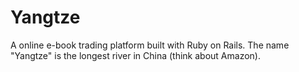 # Yangtze
A online e-book trading platform built with Ruby on Rails. The name "Yangtze" is the longest river in China (think about Amazon).
